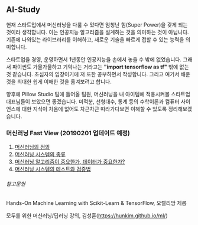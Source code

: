 ## AI-Study

현재 스타트업에서 머신러닝을 다룰 수 있다면 엄청난 힘(Super Power)을 갖게 되는 것이라 생각합니다. 이는 인공지능 알고리즘을 설계하는 것을 의미하는 것이 아닙니다. 기존에 나와있는 라이브러리를 이해하고, 새로운 기술을 빠르게 접할 수 있는 능력을 의미합니다.

스타트업을 경영, 운영하면서 1년동안 인공지능을 손에서 놓을 수 밖에 없었습니다. 그래서 파이썬도 가물가물하고 기억나는 거라고는 **"import tensorflow as tf"** 밖에 없는 것 같습니다. 초심자의 입장이기에 저 또한 공부하면서 작성합니다. 그리고 여기서 배운 것을 최대한 쉽게 이해한 것을 옮겨보려고 합니다.

향후에 Pillow Studio 팀에 들어올 팀원, 머신러닝을 내 아이템에 적용시켜볼 스타트업 대표님들이 보았으면 좋겠습니다. 미적분, 선형대수, 통계 등의 수학이론과 컴퓨터 사이언스에 대한 지식이 처음에 없어도 차근차근 따라가다보면 이해할 수 있도록 정리해보겠습니다.

### 머신러닝 Fast View (20190201 업데이트 예정)

1. [머신러닝의 정의](https://github.com/iknowSteven/AI-Study/blob/master/A1.md)
2. [머신러닝 시스템의 종류](https://github.com/iknowSteven/AI-Study/blob/master/A2.md)
3. [머신러닝 알고리즘이 중요한가, 데이터가 중요한가? ](https://github.com/iknowSteven/AI-Study/blob/master/A3.md)
4. [머신러닝 시스템의 테스트와 검증법]()



###### 참고문헌

Hands-On Machine Learning with Scikit-Learn & TensorFlow, 오렐리앙 제롱

모두를 위한 머신러닝/딥러닝 강의, 김성훈(https://hunkim.github.io/ml/)



